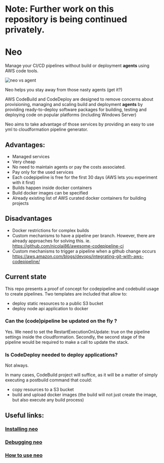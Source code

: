 # Note: Further work on this repository is being continued privately.

# Neo

Manage your CI/CD pipelines without build or deployment **agents** using AWS code tools.

![neo vs agent](https://github.com/electronicbits/neo/blob/master/neo.gif "neo vs agent")

Neo helps you stay away from those nasty agents (get it?)

AWS CodeBuild and CodeDeploy are designed to remove concerns about provisioning, managing and scaling build and deployment **agents** by providing ready-to-deploy software packages for building, testing and deploying code on popular platforms (including Windows Server)

Neo aims to take advantage of those services by providing an easy to use yml to cloudformation pipeline generator.

## Advantages:

- Managed services
- Very cheap
- No need to maintain agents or pay the costs associated.
- Pay only for the used services
- Each codepipeline is free for the first 30 days (AWS lets you experiment with it first)
- Builds happen inside docker containers
- Build docker images can be specified
- Already existing list of AWS curated docker containers for building projects

## Disadvantages

- Docker restrictions for complex builds
- Custom mechanisms to have a pipeline per branch.
However, there are already approaches for solving this.
ie. https://github.com/nicolai86/awesome-codepipeline-ci
- Custom mechanisms to trigger a pipeline when a github change occurs
https://aws.amazon.com/blogs/devops/integrating-git-with-aws-codepipeline/

## Current state

This repo presents a proof of concept for codepipeline and codebuild usage to create pipelines.
Two templates are included that allow to: 
- deploy static resources to a public S3 bucket
- deploy node api application to docker

### Can the (code)pipeline be updated on the fly ?

Yes. We need to set the RestartExecutionOnUpdate: true on the pipeline settings inside the cloudformation.
Secondly, the second stage of the pipeline would be required to make a call to update the stack.

### Is CodeDeploy needed to deploy applications?

Not always.

In many cases, CodeBuild project will suffice, as it will be a matter of simply executing a postbuild command that could:

- copy resources to a S3 bucket
- build and upload docker images (the build will not just create the image, but also execute any build process)

## Useful links:

### [Installing neo](docs/installing.md)

### [Debugging neo](docs/debugging.md)

### [How to use neo](doc/howtouse.md)

